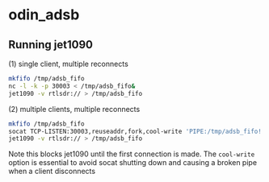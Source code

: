 # odin_adsb

## Running jet1090

(1) single client, multiple reconnects

```sh
mkfifo /tmp/adsb_fifo
nc -l -k -p 30003 < /tmp/adsb_fifo&
jet1090 -v rtlsdr:// > /tmp/adsb_fifo
```

(2) multiple clients, multiple reconnects

```sh
mkfifo /tmp/adsb_fifo
socat TCP-LISTEN:30003,reuseaddr,fork,cool-write 'PIPE:/tmp/adsb_fifo!!PIPE:/tmp/adsb_fifo'&
jet1090 -v rtlsdr:// > /tmp/adsb_fifo
```

Note this blocks jet1090 until the first connection is made. The `cool-write` option is essential to avoid
socat shutting down and causing a broken pipe when a client disconnects
